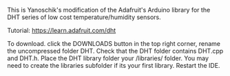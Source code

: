 This is Yanoschik's modification of the Adafruit's Arduino library for the DHT series of low cost temperature/humidity sensors. 

Tutorial: https://learn.adafruit.com/dht

To download. click the DOWNLOADS button in the top right corner, rename the uncompressed folder DHT. Check that the DHT folder contains DHT.cpp and DHT.h. Place the DHT library folder your <arduinosketchfolder>/libraries/ folder. You may need to create the libraries subfolder if its your first library. Restart the IDE.
